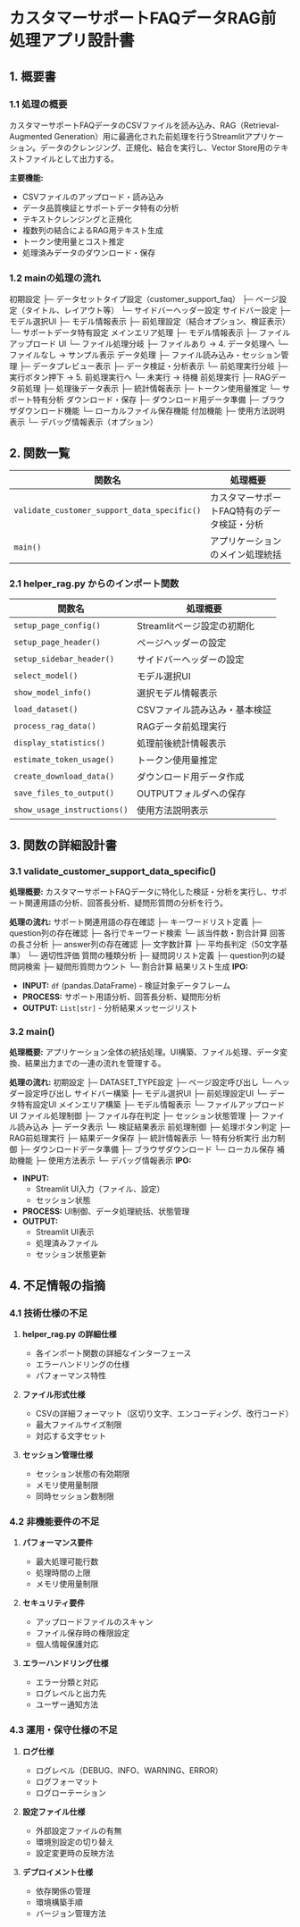 # カスタマーサポートFAQデータRAG前処理アプリ設計書

## 1. 概要書

### 1.1 処理の概要
カスタマーサポートFAQデータのCSVファイルを読み込み、RAG（Retrieval-Augmented Generation）用に最適化された前処理を行うStreamlitアプリケーション。データのクレンジング、正規化、結合を実行し、Vector Store用のテキストファイルとして出力する。

**主要機能:**
- CSVファイルのアップロード・読み込み
- データ品質検証とサポートデータ特有の分析
- テキストクレンジングと正規化
- 複数列の結合によるRAG用テキスト生成
- トークン使用量とコスト推定
- 処理済みデータのダウンロード・保存

### 1.2 mainの処理の流れ
初期設定
├─ データセットタイプ設定（customer_support_faq）
├─ ページ設定（タイトル、レイアウト等）
└─ サイドバーヘッダー設定
サイドバー設定
├─ モデル選択UI
├─ モデル情報表示
├─ 前処理設定（結合オプション、検証表示）
└─ サポートデータ特有設定
メインエリア処理
├─ モデル情報表示
├─ ファイルアップロード UI
└─ ファイル処理分岐
├─ ファイルあり → 4. データ処理へ
└─ ファイルなし → サンプル表示
データ処理
├─ ファイル読み込み・セッション管理
├─ データプレビュー表示
├─ データ検証・分析表示
└─ 前処理実行分岐
├─ 実行ボタン押下 → 5. 前処理実行へ
└─ 未実行 → 待機
前処理実行
├─ RAGデータ前処理
├─ 処理後データ表示
├─ 統計情報表示
├─ トークン使用量推定
└─ サポート特有分析
ダウンロード・保存
├─ ダウンロード用データ準備
├─ ブラウザダウンロード機能
└─ ローカルファイル保存機能
付加機能
├─ 使用方法説明表示
└─ デバッグ情報表示（オプション）
## 2. 関数一覧

| 関数名 | 処理概要 |
|--------|----------|
| `validate_customer_support_data_specific()` | カスタマーサポートFAQ特有のデータ検証・分析 |
| `main()` | アプリケーションのメイン処理統括 |

### 2.1 helper_rag.py からのインポート関数

| 関数名 | 処理概要 |
|--------|----------|
| `setup_page_config()` | Streamlitページ設定の初期化 |
| `setup_page_header()` | ページヘッダーの設定 |
| `setup_sidebar_header()` | サイドバーヘッダーの設定 |
| `select_model()` | モデル選択UI |
| `show_model_info()` | 選択モデル情報表示 |
| `load_dataset()` | CSVファイル読み込み・基本検証 |
| `process_rag_data()` | RAGデータ前処理実行 |
| `display_statistics()` | 処理前後統計情報表示 |
| `estimate_token_usage()` | トークン使用量推定 |
| `create_download_data()` | ダウンロード用データ作成 |
| `save_files_to_output()` | OUTPUTフォルダへの保存 |
| `show_usage_instructions()` | 使用方法説明表示 |

## 3. 関数の詳細設計書

### 3.1 validate_customer_support_data_specific()

**処理概要:**
カスタマーサポートFAQデータに特化した検証・分析を実行し、サポート関連用語の分析、回答長分析、疑問形質問の分析を行う。

**処理の流れ:**
サポート関連用語の存在確認
├─ キーワードリスト定義
├─ question列の存在確認
├─ 各行でキーワード検索
└─ 該当件数・割合計算
回答の長さ分析
├─ answer列の存在確認
├─ 文字数計算
├─ 平均長判定（50文字基準）
└─ 適切性評価
質問の種類分析
├─ 疑問詞リスト定義
├─ question列の疑問詞検索
├─ 疑問形質問カウント
└─ 割合計算
結果リスト生成
**IPO:**
- **INPUT:** `df` (pandas.DataFrame) - 検証対象データフレーム
- **PROCESS:** サポート用語分析、回答長分析、疑問形分析
- **OUTPUT:** `List[str]` - 分析結果メッセージリスト

### 3.2 main()

**処理概要:**
アプリケーション全体の統括処理。UI構築、ファイル処理、データ変換、結果出力までの一連の流れを管理する。

**処理の流れ:**
初期設定
├─ DATASET_TYPE設定
├─ ページ設定呼び出し
└─ ヘッダー設定呼び出し
サイドバー構築
├─ モデル選択UI
├─ 前処理設定UI
└─ データ特有設定UI
メインエリア構築
├─ モデル情報表示
└─ ファイルアップロードUI
ファイル処理制御
├─ ファイル存在判定
├─ セッション状態管理
├─ ファイル読み込み
├─ データ表示
└─ 検証結果表示
前処理制御
├─ 処理ボタン判定
├─ RAG前処理実行
├─ 結果データ保存
├─ 統計情報表示
└─ 特有分析実行
出力制御
├─ ダウンロードデータ準備
├─ ブラウザダウンロード
└─ ローカル保存
補助機能
├─ 使用方法表示
└─ デバッグ情報表示
**IPO:**
- **INPUT:**
  - Streamlit UI入力（ファイル、設定）
  - セッション状態
- **PROCESS:** UI制御、データ処理統括、状態管理
- **OUTPUT:**
  - Streamlit UI表示
  - 処理済みファイル
  - セッション状態更新

## 4. 不足情報の指摘

### 4.1 技術仕様の不足
1. **helper_rag.py の詳細仕様**
   - 各インポート関数の詳細なインターフェース
   - エラーハンドリングの仕様
   - パフォーマンス特性

2. **ファイル形式仕様**
   - CSVの詳細フォーマット（区切り文字、エンコーディング、改行コード）
   - 最大ファイルサイズ制限
   - 対応する文字セット

3. **セッション管理仕様**
   - セッション状態の有効期限
   - メモリ使用量制限
   - 同時セッション数制限

### 4.2 非機能要件の不足
1. **パフォーマンス要件**
   - 最大処理可能行数
   - 処理時間の上限
   - メモリ使用量制限

2. **セキュリティ要件**
   - アップロードファイルのスキャン
   - ファイル保存時の権限設定
   - 個人情報保護対応

3. **エラーハンドリング仕様**
   - エラー分類と対応
   - ログレベルと出力先
   - ユーザー通知方法

### 4.3 運用・保守仕様の不足
1. **ログ仕様**
   - ログレベル（DEBUG、INFO、WARNING、ERROR）
   - ログフォーマット
   - ログローテーション

2. **設定ファイル仕様**
   - 外部設定ファイルの有無
   - 環境別設定の切り替え
   - 設定変更時の反映方法

3. **デプロイメント仕様**
   - 依存関係の管理
   - 環境構築手順
   - バージョン管理方法
